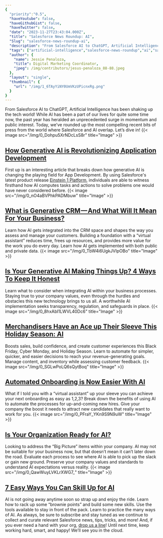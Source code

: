 ```yaml
---
{
  "priority":"0.5",
  "haveYoutube": false,
  "haveGithubGist": false,
  "haveTwitter": false,
  "date": "2023-11-27T23:43:04.000Z",
  "title": "Salesforce News Roundup: AI",
  "Slug": "salesforce-news-roundup-ai",
  "description": "From Salesforce AI to ChatGPT, Artificial Intelligence has been shaking up the tech world! While AI has been a part of our lives for quite some time now, the past year has heralded an unprecedented surge in momentum and public interest..",
  "tags": ["artificial-intelligence","salesforce-news-roundup","ai","salesforce","salesforce-ai"],
  "author": {
    "name": Jessie Penaloza,
    "title": Digital Marketing Coordinator,
    "jpeg": /img/contributors/jesus-penaloza_88-88.jpeg
  },
  "layout": "single",
  "thumbnail": {
    "url": "/img/1_6TAyYiNY0UmVKzUPicnxRg.png"
  }
}
---
```

From Salesforce AI to ChatGPT, Artificial Intelligence has been shaking up the tech world! While AI has been a part of our lives for quite some time now, the past year has heralded an unprecedented surge in momentum and public interest.
Today, we’ve rounded up the most compelling recent bits of press from the world where Salesforce and AI overlap. Let’s dive in!
{{< image src="/img/0_Dohpu5XrNDcLsS8r" title="Image" >}}


## [How Generative AI is Revolutionizing Application Development](https://www.salesforce.com/blog/ai-for-app-development/)

First up is an interesting article that breaks down how generative AI is changing the playing field for App Development. By using Salesforce&#39;s latest product release [Einstein 1 Platform](https://www.salesforce.com/news/press-releases/2023/09/12/salesforce-platform-news-dreamforce/), individuals are able to witness firsthand how AI computes tasks and actions to solve problems one would have never considered before.
{{< image src="/img/0_nO4aBVPhkPADMbuw" title="Image" >}}


## [What is Generative CRM — And What Will It Mean For Your Business?](https://www.salesforce.com/blog/what-is-generative-crm/)

Learn how AI gets integrated into the CRM space and shapes the way you assess and manage your customers. Building a foundation with a “virtual assistant” reduces time, frees up resources, and provides more value for the work you do every day. Learn how AI gets implemented with both public and private data.
{{< image src="/img/0_TbW4i6UgkJVIpOBo" title="Image" >}}


## [Is Your Generative AI Making Things Up? 4 Ways To Keep It Honest](https://www.salesforce.com/blog/generative-ai-hallucinations/)

Learn what to consider when integrating AI within your business processes. Staying true to your company values, even through the hurdles and obstacles this new technology brings to us all. A worthwhile AI implementation seeks transparency, regulation, and safeguards in place.
{{< image src="/img/0_8hxAbI1LWVL40Dc6" title="Image" >}}


## [Merchandisers Have an Ace up Their Sleeve This Holiday Season: AI](https://www.salesforce.com/blog/retail-automation/)

Boosts sales, build confidence, and create customer experiences this Black Friday, Cyber Monday, and Holiday Season. Learn to automate for simpler, quicker, and easier decisions to reach your revenue-generating goals. Manage content, and inventory while assessing customer feedback.
{{< image src="/img/0_SGLwPoLQ6sQytBoq" title="Image" >}}


## [Automated Onboarding is Now Easier With AI](https://www.salesforce.com/blog/automated-onboarding/)

What if I told you with a “virtual assistant” up your sleeve you can achieve your next onboarding as easy as 1,2,3? Break down the benefits of using AI to automate the processes for up-and-coming new hires. Give your company the boost it needs to attract new candidates that really want to work for you.
{{< image src="/img/0_PFraY_YKn9S9N9uW" title="Image" >}}


## [Is Your Organization Ready for AI?](https://www.salesforce.com/blog/ai-for-business-real-world-tips/)

Looking to address the “Big Picture” items within your company. AI may not be suitable for your business now, but that doesn’t mean it can’t later down the road. Evaluate each process to see where AI is able to pick up the slack or gain new ground. Preserve your company values and standards to understand AI expectations versus reality.
{{< image src="/img/0_QawWuyLVKLrXWG7_" title="Image" >}}


## [7 Easy Ways You Can Skill Up for AI](https://www.salesforce.com/blog/learn-ai/)

AI is not going away anytime soon so strap up and enjoy the ride. Learn how to rack up some “brownie points” and build some new skills. Use the tools available to stay in front of the pack. Learn to practice the many ways of AI.
As always, be sure to subscribe and stay tuned as we continue to collect and curate relevant Salesforce news, tips, tricks, and more! And, if you ever need a hand with your org, [drop us a line](https://appexchange.salesforce.com/appxConsultingListingDetail?listingId=a0N30000001gF9jEAE)!
Until next time, keep working hard, smart, and happy! We’ll see you in the cloud.
